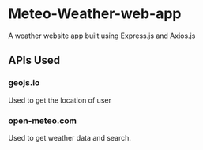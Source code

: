 # Meteo-Weather-web-app
A weather website app built using Express.js and Axios.js
## APIs Used
### geojs.io
Used to get the location of user
### open-meteo.com
Used to get weather data and search.
